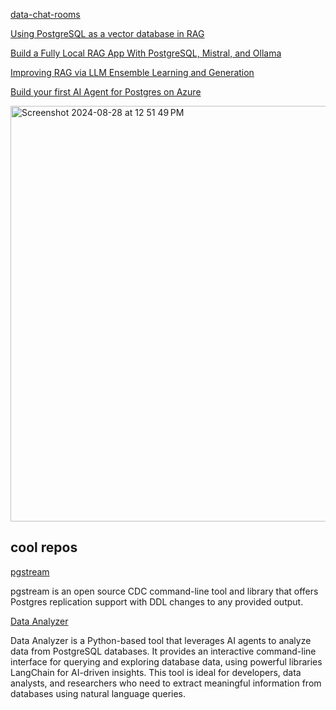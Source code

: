 [data-chat-rooms](https://github.com/Husseinjd/data-chat-rooms/blob/main/app/utils.py)

[Using PostgreSQL as a vector database in RAG](https://www.infoworld.com/article/3516109/using-postgresql-as-a-vector-database-in-rag.html)

[Build a Fully Local RAG App With PostgreSQL, Mistral, and Ollama](https://www.timescale.com/blog/build-a-fully-local-rag-app-with-postgresql-mistral-and-ollama/)

[Improving RAG via LLM Ensemble Learning and Generation](https://medium.com/thoughts-on-machine-learning/improving-rag-via-llm-ensemble-learning-and-generation-723c12e6d1e4)

[Build your first AI Agent for Postgres on Azure](https://dev.to/bobur/build-your-first-ai-agent-for-postgres-on-azure-ano)

<img width="665" alt="Screenshot 2024-08-28 at 12 51 49 PM" src="https://github.com/user-attachments/assets/0881921e-1e3a-41f7-b2a1-2b5c6b3430cf">


## cool repos
[pgstream](https://github.com/xataio/pgstream)

pgstream is an open source CDC command-line tool and library that offers Postgres replication support with DDL changes to any provided output.

[Data Analyzer](https://github.com/SaranshPandya/data-analyzer)

Data Analyzer is a Python-based tool that leverages AI agents to analyze data from PostgreSQL databases. It provides an interactive command-line interface for querying and exploring database data, using powerful libraries LangChain for AI-driven insights.
This tool is ideal for developers, data analysts, and researchers who need to extract meaningful information from databases using natural language queries.
